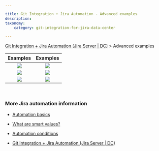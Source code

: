 ```yaml
---

title: Git Integration + Jira Automation - Advanced examples
description: 
taxonomy:
    category: git-integration-for-jira-data-center

---
```


[Git Integration + Jira Automation (Jira Server \| DC)](/git-integration-for-jira-data-center/git-integration-plus-jira-automation-gij-self-managed/) \> Advanced examples

| Examples | Examples |
| :------: | :------: |
| ![]('/wp-content/uploads/gij-422-jira-automation-branch-01.png) | ![](/wp-content/uploads/gij-422-jira-automation-commit-01.png) |
| ![](/wp-content/uploads/gij-automation-pullreq-01.png) | ![](/wp-content/uploads/gij-automation-pullreq-02.png) |
| ![](/wp-content/uploads/gij-422-jira-automation-branch-conditional-01.png) | ![](/wp-content/uploads/gij-automation-issue-condition-01.png) |

&nbsp;

### More Jira automation information

*   [Automation basics](https://www.atlassian.com/software/jira/guides/expand-jira/automation)

*   [What are smart values?](https://support.atlassian.com/jira-software-cloud/docs/what-are-smart-values/)

*   [Automation conditions](https://support.atlassian.com/jira-software-cloud/docs/automation-conditions/)

*   [Git Integration + Jira Automation (Jira Server \| DC)](/git-integration-for-jira-data-center/git-integration-plus-jira-automation-gij-self-managed/)

